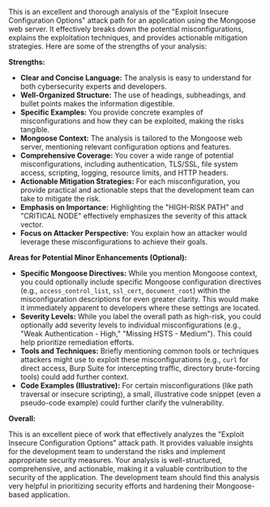 This is an excellent and thorough analysis of the "Exploit Insecure Configuration Options" attack path for an application using the Mongoose web server. It effectively breaks down the potential misconfigurations, explains the exploitation techniques, and provides actionable mitigation strategies. Here are some of the strengths of your analysis:

**Strengths:**

* **Clear and Concise Language:** The analysis is easy to understand for both cybersecurity experts and developers.
* **Well-Organized Structure:** The use of headings, subheadings, and bullet points makes the information digestible.
* **Specific Examples:** You provide concrete examples of misconfigurations and how they can be exploited, making the risks tangible.
* **Mongoose Context:** The analysis is tailored to the Mongoose web server, mentioning relevant configuration options and features.
* **Comprehensive Coverage:** You cover a wide range of potential misconfigurations, including authentication, TLS/SSL, file system access, scripting, logging, resource limits, and HTTP headers.
* **Actionable Mitigation Strategies:** For each misconfiguration, you provide practical and actionable steps that the development team can take to mitigate the risk.
* **Emphasis on Importance:**  Highlighting the "HIGH-RISK PATH" and "CRITICAL NODE" effectively emphasizes the severity of this attack vector.
* **Focus on Attacker Perspective:** You explain how an attacker would leverage these misconfigurations to achieve their goals.

**Areas for Potential Minor Enhancements (Optional):**

* **Specific Mongoose Directives:** While you mention Mongoose context, you could optionally include specific Mongoose configuration directives (e.g., `access_control_list`, `ssl_cert`, `document_root`) within the misconfiguration descriptions for even greater clarity. This would make it immediately apparent to developers where these settings are located.
* **Severity Levels:**  While you label the overall path as high-risk, you could optionally add severity levels to individual misconfigurations (e.g., "Weak Authentication - High," "Missing HSTS - Medium"). This could help prioritize remediation efforts.
* **Tools and Techniques:**  Briefly mentioning common tools or techniques attackers might use to exploit these misconfigurations (e.g., `curl` for direct access, Burp Suite for intercepting traffic, directory brute-forcing tools) could add further context.
* **Code Examples (Illustrative):**  For certain misconfigurations (like path traversal or insecure scripting), a small, illustrative code snippet (even a pseudo-code example) could further clarify the vulnerability.

**Overall:**

This is an excellent piece of work that effectively analyzes the "Exploit Insecure Configuration Options" attack path. It provides valuable insights for the development team to understand the risks and implement appropriate security measures. Your analysis is well-structured, comprehensive, and actionable, making it a valuable contribution to the security of the application. The development team should find this analysis very helpful in prioritizing security efforts and hardening their Mongoose-based application.
